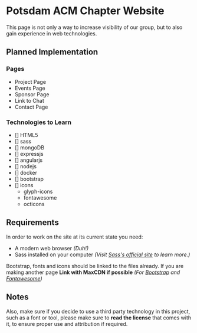 # Potsdam ACM Chapter Website
This page is not only a way to increase visibility of our group, but to also gain experience in web technologies.

## Planned Implementation

### Pages
* Project Page
* Events Page
* Sponsor Page
* Link to Chat
* Contact Page

### Technologies to Learn
* [] HTML5
* [] sass
* [] mongoDB
* [] expressjs
* [] angularjs
* [] nodejs
* [] docker
* [] bootstrap
* [] icons
    * glyph-icons
    * fontawesome
    * octicons

## Requirements
In order to work on the site at its current state you need:
* A modern web browser *(Duh!)*
* Sass installed on your computer *(Visit [Sass's official site](http://sass-lang.com/) to learn more.)*

Bootstrap, fonts and icons should be linked to the files already. If you are making another page **Link with MaxCDN if possible** *(For [Bootstrap](http://getbootstrap.com/getting-started/) and [Fontawesome](http://fontawesome.io/get-started/))*

## Notes
Also, make sure if you decide to use a third party technology in this project, such as a font or tool, please make sure to **read the license** that comes with it, to ensure proper use and attribution if required.
